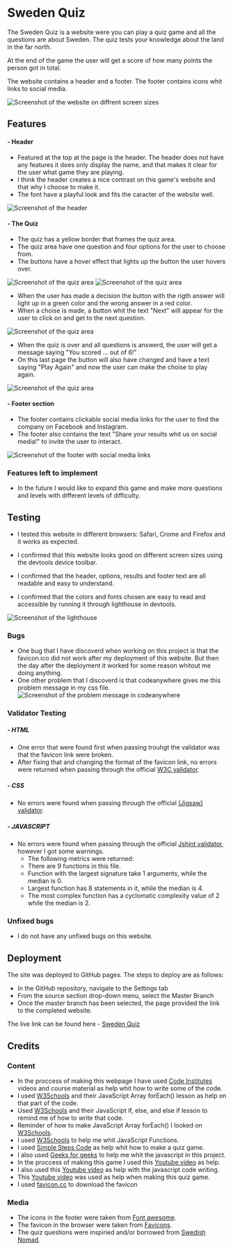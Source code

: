 # Sweden Quiz

The Sweden Quiz is a website were you can play a quiz game and all the questions are about Sweden. The quiz tests your knowledge about the land in the far north.

At the end of the game the user will get a score of how many points the person got in total.

The website contains a header and a footer. The footer contains icons whit links to social media.

![Screenshot of the website on diffrent screen sizes](https://user-images.githubusercontent.com/129947589/252144648-386179a1-d4a8-4119-ba60-9e7c219d58f9.png)

## Features

#### - Header

- Featured at the top at the page is the header. The header does not have any features it does only display the name, and that makes it clear for the user what game they are playing.
- I think the header creates a nice contrast on this game's website and that why I choose to make it.
- The font have a playful look and fits the caracter of the website well.

![Screenshot of the header](https://user-images.githubusercontent.com/129947589/252145967-07884fe6-553e-4868-93bb-86e9cd70cbd6.png)

#### - The Quiz

- The quiz has a yellow border that frames the quiz area.
- The quiz area have one question and four options for the user to choose from.
- The buttons have a hover effect that lights up the button the user hovers over.

![Screenshot of the quiz area](https://user-images.githubusercontent.com/129947589/252147500-23809c80-7384-4f79-a490-3ee7ea6d7cde.png)
![Screenshot of the quiz area](https://user-images.githubusercontent.com/129947589/252147717-904200ea-3517-45c3-93dc-6ebc2060b23d.png)

- When the user has made a decision the button with the rigth answer will light up in a green color and the wrong answer in a red color.
- When a choise is made, a button whit the text "Next" will appear for the user to click on and get to the next question.

![Screenshot of the quiz area](https://user-images.githubusercontent.com/129947589/252146966-0c20ef5a-54fa-47c4-83a7-d59f91841612.png)

- When the quiz is over and all questions is answerd, the user will get a message saying "You scored ... out of 6!"
- On this last page the button will also have changed and have a text saying "Play Again" and now the user can make the choise to play again.

![Screenshot of the quiz area](https://user-images.githubusercontent.com/129947589/252146972-0e1ddb8f-0907-4304-80a7-6d33a7df5469.png)

#### - Footer section

- The footer contains clickable social media links for the user to find the company on Facebook and Instagram.
- The footer also contains the text "Share your results whit us on social media!" to invite the user to interact.

![Screenshot of the footer with social media links](https://user-images.githubusercontent.com/129947589/252145988-2b72ba82-3d15-411d-8e0d-7be45dd6210a.png)

### Features left to implement

- In the future I would like to expand this game and make more questions and levels with different levels of difficulty.

## Testing

- I tested this website in different browsers: Safari, Crome and Firefox and it works as expected.

- I confirmed that this website looks good on different screen sizes using the devtools device toolbar.

- I confirmed that the header, options, results and footer text are all readable and easy to understand.

- I confirmed that the colors and fonts chosen are easy to read and accessible by running it through lighthouse in devtools.

![Screenshot of the lighthouse](https://user-images.githubusercontent.com/129947589/252158871-99c3b03f-dcbe-432f-b940-87e3880b25ee.png)

### Bugs

- One bug that I have discoverd when working on this project is that the favicon.ico did not work after my deployment of this website. But then the day after the deployment it worked for some reason whitout me doing anything.
- One other problem that I discoverd is that codeanywhere gives me this problem message in my css file.
  ![Screenshot of the problem message in codeanywhere](https://user-images.githubusercontent.com/129947589/252320956-c30b8393-6bf5-435f-a4a0-dc3f0898af77.png)

### Validator Testing

##### - HTML

- One error that were found first when passing trouhgt the validator was that the favicon link were broken.
- After fixing that and changing the format of the favicon link, no errors were returned when passing through the official [W3C validator](https://validator.w3.org/nu/?doc=https%3A%2F%2Ffrida010.github.io%2Fsweden-quiz%2F).

##### - CSS

- No errors were found when passing through the official [(Jigsaw) validator](https://jigsaw.w3.org/css-validator/validator?uri=https%3A%2F%2Ffrida010.github.io%2Fsweden-quiz%2F&profile=css3svg&usermedium=all&warning=1&vextwarning=&lang=en).

##### - JAVASCRIPT

- No errors were found when passing through the official [Jshint validator](https://jshint.com/), however I got some warnings.
  - The following metrics were returned:
  - There are 9 functions in this file.
  - Function with the largest signature take 1 arguments, while the median is 0.
  - Largest function has 8 statements in it, while the median is 4.
  - The most complex function has a cyclomatic complexity value of 2 while the median is 2.

### Unfixed bugs

- I do not have any unfixed bugs on this website.

## Deployment

The site was deployed to GitHub pages. The steps to deploy are as follows:

- In the GitHub repository, navigate to the Settings tab
- From the source section drop-down menu, select the Master Branch
- Once the master branch has been selected, the page provided the link to the completed website.

The live link can be found here - [Sweden Quiz](https://frida010.github.io/sweden-quiz/)

## Credits

### Content

- In the proccess of making this webpage I have used [Code Institutes](https://codeinstitute.net/) videos and course material as help whit how to write some of the code.
- I used [W3Schools](https://www.w3schools.com/jsref/jsref_foreach.asp) and their JavaScript Array forEach() lesson as help on that part of the code.
- Used [W3Schools](https://www.w3schools.com/js/js_if_else.asp) and their JavaScript if, else, and else if lesson to remind me of how to write that code.
- Reminder of how to make JavaScript Array forEach() I looked on [W3Schools](https://www.w3schools.com/jsref/jsref_foreach.asp).
- I used [W3Schools](https://www.w3schools.com/js/js_functions.asp) to help me whit JavaScript Functions.
- I used [Simple Steps Code](https://simplestepscode.com/javascript-quiz-tutorial/) as help whit how to make a quiz game.
- I also used [Geeks for geeks](https://www.geeksforgeeks.org/how-to-create-a-simple-javascript-quiz/) to help me whit the javascript in this project.
- In the proccess of making this game I used this [Youtube video](https://www.google.com/search?q=how+to+make+a+quiz+in+javascript&oq=how+to+make+a+quiz&gs_lcrp=EgZjaHJvbWUqBwgCEAAYgAQyBggAEEUYOTIHCAEQABiABDIHCAIQABiABDIHCAMQABiABDIHCAQQABiABDIHCAUQABiABDIGCAYQRRhBMgYIBxBFGEHSAQg4MzUyajBqN6gCALACAA&sourceid=chrome&ie=UTF-8#fpstate=ive&vld=cid:509fe98a,vid:p-2G-7vLuV4) as help.
- I also used this [Youtube video](https://www.google.com/search?q=how+to+make+a+quiz+in+javascript&oq=how+to+make+a+quiz&gs_lcrp=EgZjaHJvbWUqBwgCEAAYgAQyBggAEEUYOTIHCAEQABiABDIHCAIQABiABDIHCAMQABiABDIHCAQQABiABDIHCAUQABiABDIGCAYQRRhBMgYIBxBFGEHSAQg4MzUyajBqN6gCALACAA&sourceid=chrome&ie=UTF-8#fpstate=ive&vld=cid:370e1017,vid:riDzcEQbX6k) as help with the javascript code writing.
- This [Youtube video](https://www.google.com/search?tbm=vid&sxsrf=AB5stBjTtUIe6RI35kW0u5fJm4xOxrAa2w:1688912106572&q=how+to+make+a+quiz+in+javascript&sa=X&sqi=2&ved=2ahUKEwi_5Kzx54GAAxXzEBAIHU1JDuEQ8ccDegQIDBAH&biw=1920&bih=963&dpr=1#fpstate=ive&vld=cid:d0491b53,vid:PBcqGxrr9g8) was used as help when making this quiz game.
- I used [favicon.cc](https://www.favicon.cc/?action=icon&file_id=957466) to download the favicon

### Media

- The icons in the footer were taken from [Font awesome](https://fontawesome.com/).
- The favicon in the browser were taken from [Favicons](https://favicon.io/).
- The quiz questions were inspiried and/or borrowed from [Swedish Nomad](https://www.swedishnomad.com/sweden-quiz/).
